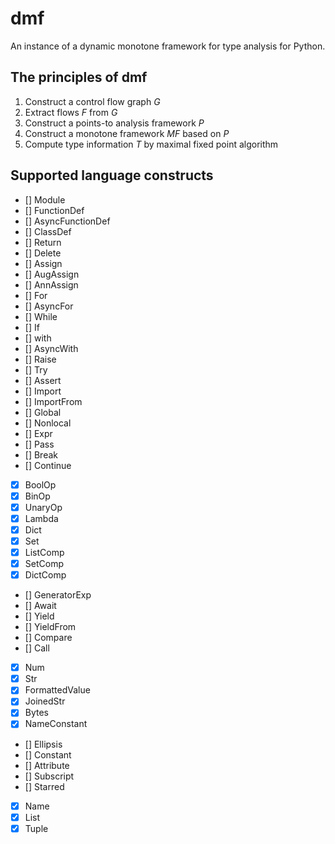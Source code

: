 # dmf

An instance of a dynamic monotone framework for type analysis for Python.

## The principles of dmf

1. Construct a control flow graph *G*
2. Extract flows *F* from *G*
3. Construct a points-to analysis framework *P*
4. Construct a monotone framework *MF* based on *P*
5. Compute type information *T* by maximal fixed point algorithm

## Supported language constructs
- [] Module
- [] FunctionDef
- [] AsyncFunctionDef
- [] ClassDef
- [] Return
- [] Delete
- [] Assign
- [] AugAssign
- [] AnnAssign
- [] For
- [] AsyncFor
- [] While
- [] If
- [] with
- [] AsyncWith
- [] Raise
- [] Try
- [] Assert
- [] Import
- [] ImportFrom
- [] Global
- [] Nonlocal
- [] Expr
- [] Pass
- [] Break
- [] Continue

- [x] BoolOp
- [x] BinOp
- [x] UnaryOp
- [x] Lambda
- [x] Dict
- [x] Set
- [x] ListComp
- [x] SetComp
- [x] DictComp
- [] GeneratorExp
- [] Await
- [] Yield
- [] YieldFrom
- [] Compare
- [] Call
- [x] Num
- [x] Str
- [x] FormattedValue
- [x] JoinedStr
- [x] Bytes
- [x] NameConstant
- [] Ellipsis
- [] Constant
- [] Attribute
- [] Subscript
- [] Starred
- [x] Name
- [x] List
- [x] Tuple
